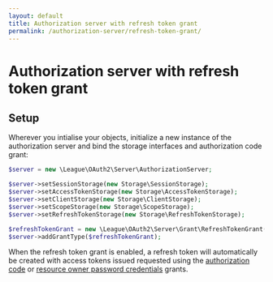 ```yaml
---
layout: default
title: Authorization server with refresh token grant
permalink: /authorization-server/refresh-token-grant/
---
```


# Authorization server with refresh token grant

## Setup

Wherever you intialise your objects, initialize a new instance of the authorization server and bind the storage interfaces and authorization code grant:

~~~ php
$server = new \League\OAuth2\Server\AuthorizationServer;

$server->setSessionStorage(new Storage\SessionStorage);
$server->setAccessTokenStorage(new Storage\AccessTokenStorage);
$server->setClientStorage(new Storage\ClientStorage);
$server->setScopeStorage(new Storage\ScopeStorage);
$server->setRefreshTokenStorage(new Storage\RefreshTokenStorage);

$refreshTokenGrant = new \League\OAuth2\Server\Grant\RefreshTokenGrant();
$server->addGrantType($refreshTokenGrant);
~~~

When the refresh token grant is enabled, a refresh token will automatically be created with access tokens issued requested using the [authorization code](/authorization-server/auth-code-grant/) or [resource owner password credentials](/authorization-server/resource-owner-password-credentials-grant/) grants.
